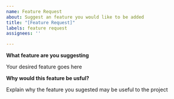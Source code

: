 ```yaml
---
name: Feature Request
about: Suggest an feature you would like to be added
title: "[Feature Request]"
labels: feature request
assignees: ''

---
```


**What feature are you suggesting**

Your desired feature goes here

**Why would this feature be usful?**

Explain why the feature you sugested may be useful to the project
